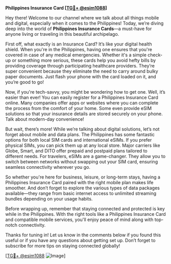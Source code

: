 **Philippines Insurance Card [[TG💪+ @esim1088](https://t.me/s/esim1088)]**

Hey there! Welcome to our channel where we talk about all things mobile and digital, especially when it comes to the Philippines! Today, we’re diving deep into the world of **Philippines Insurance Cards**—a must-have for anyone living or traveling in this beautiful archipelago.

First off, what exactly is an Insurance Card? It’s like your digital health shield. When you're in the Philippines, having one ensures that you're covered in case of any medical emergencies. Whether it's a simple check-up or something more serious, these cards help you avoid hefty bills by providing coverage through participating healthcare providers. They’re super convenient because they eliminate the need to carry around bulky paper documents. Just flash your phone with the card loaded on it, and you’re good to go!

Now, if you're tech-savvy, you might be wondering how to get one. Well, it’s easier than ever! You can easily register for a Philippines Insurance Card online. Many companies offer apps or websites where you can complete the process from the comfort of your home. Some even provide eSIM solutions so that your insurance details are stored securely on your phone. Talk about modern-day convenience!

But wait, there’s more! While we’re talking about digital solutions, let’s not forget about mobile and data plans. The Philippines has some fantastic options for both local SIM cards and international eSIMs. If you prefer physical SIMs, you can pick them up at any local store. Major carriers like Globe, Smart, and DITO offer prepaid and postpaid plans tailored to different needs. For travelers, eSIMs are a game-changer. They allow you to switch between networks without swapping out your SIM card, ensuring seamless connectivity wherever you go.

So whether you're here for business, leisure, or long-term stays, having a Philippines Insurance Card paired with the right mobile plan makes life smoother. And don’t forget to explore the various types of data packages available—they range from basic internet access to unlimited streaming bundles depending on your usage habits.

Before wrapping up, remember that staying connected and protected is key while in the Philippines. With the right tools like a Philippines Insurance Card and compatible mobile services, you'll enjoy peace of mind along with top-notch connectivity.

Thanks for tuning in! Let us know in the comments below if you found this useful or if you have any questions about getting set up. Don’t forget to subscribe for more tips on staying connected globally!

[[TG💪+ @esim1088](https://t.me/s/esim1088) ![Image](https://i.postimg.cc/Y0z9fWf4/image.png)]